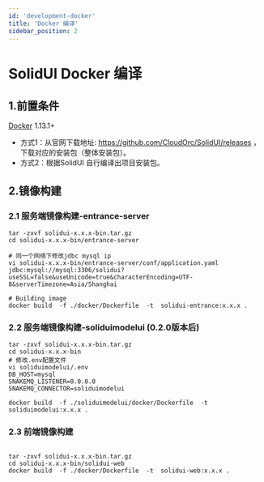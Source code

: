 ```yaml
---
id: 'development-docker'
title: 'Docker 编译'
sidebar_position: 2
---
```


# SolidUI Docker 编译

## 1.前置条件

[Docker](https://docs.docker.com/engine/install/) 1.13.1+

* 方式1：从官网下载地址: https://github.com/CloudOrc/SolidUI/releases ，下载对应的安装包（整体安装包）。
* 方式2：根据SolidUI 自行编译出项目安装包。

## 2.镜像构建

### 2.1 服务端镜像构建-entrance-server

```shell script
tar -zxvf solidui-x.x.x-bin.tar.gz
cd solidui-x.x.x-bin/entrance-server

# 同一个网络下修改jdbc mysql ip
vi solidui-x.x.x-bin/entrance-server/conf/application.yaml
jdbc:mysql://mysql:3306/solidui?useSSL=false&useUnicode=true&characterEncoding=UTF-8&serverTimezone=Asia/Shanghai

# Building image
docker build  -f ./docker/Dockerfile  -t  solidui-entrance:x.x.x .

```

### 2.2 服务端镜像构建-soliduimodelui (0.2.0版本后)
```shell script
tar -zxvf solidui-x.x.x-bin.tar.gz
cd solidui-x.x.x-bin
# 修改.env配置文件
vi soliduimodelui/.env
DB_HOST=mysql
SNAKEMQ_LISTENER=0.0.0.0
SNAKEMQ_CONNECTOR=soliduimodelui

docker build  -f ./soliduimodelui/docker/Dockerfile  -t  soliduimodelui:x.x.x .
```



### 2.3 前端镜像构建

```shell script

tar -zxvf solidui-x.x.x-bin.tar.gz
cd solidui-x.x.x-bin/solidui-web
docker build  -f ./docker/Dockerfile  -t  solidui-web:x.x.x .

```
